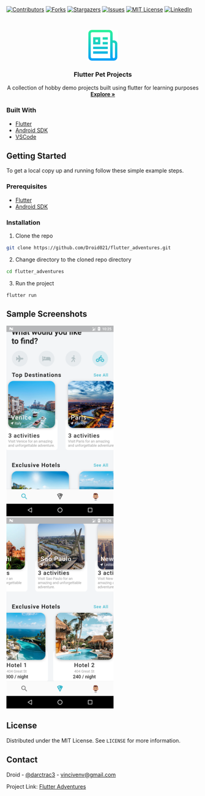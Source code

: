[![Contributors][contributors-shield]][contributors-url]
[![Forks][forks-shield]][forks-url]
[![Stargazers][stars-shield]][stars-url]
[![Issues][issues-shield]][issues-url]
[![MIT License][license-shield]][license-url]
[![LinkedIn][linkedin-shield]][linkedin-url]

<!-- PROJECT LOGO -->
<br />
<p align="center">
  <a href="https://github.com/Droid021/flutter_adventures">
    <img src="screenshots/logo.png" alt="Logo" width="80" height="80">
  </a>

  <h3 align="center">Flutter Pet Projects</h3>

  <p align="center">
    A collection of hobby demo projects built using flutter for learning purposes
    <br />
    <a href="#"><strong>Explore »</strong></a>
   </p>
</p>

### Built With
* [Flutter](https://flutter.dev)
* [Android SDK](https://developer.android.com/studio)
* [VSCode](https://code.visualstudio.com/)
<!-- GETTING STARTED -->
## Getting Started

To get a local copy up and running follow these simple example steps.

### Prerequisites
* [Flutter](https://flutter.dev/docs/get-started/install)
* [Android SDK](https://developer.android.com/studio)

### Installation
1. Clone the repo
```sh
git clone https://github.com/Droid021/flutter_adventures.git
```
2. Change directory to the cloned repo directory
```sh
cd flutter_adventures
```
3. Run the project 
```JS
flutter run
```

<!-- USAGE EXAMPLES -->
## Sample Screenshots

<img src="screenshots/travelui1.png" width="280"/> <img src="screenshots/travelui2.png" width="280"/>

<!-- LICENSE -->
## License

Distributed under the MIT License. See `LICENSE` for more information.

<!-- CONTACT -->
## Contact

Droid - [@darctrac3](https://twitter.com/darctrac3) - vincivenv@gmail.com

Project Link: [Flutter Adventures](https://github.com/Droid021/flutter_adventures)



<!-- MARKDOWN LINKS & IMAGES -->
<!-- https://www.markdownguide.org/basic-syntax/#reference-style-links -->
[contributors-shield]: https://img.shields.io/github/contributors/Droid021/flutter_adventures.svg?style=flat-square
[contributors-url]: https://github.com/Droid021/flutter_adventures/graphs/contributors
[forks-shield]: https://img.shields.io/github/forks/Droid021/flutter_adventures.svg?style=flat-square
[forks-url]: https://github.com/Droid021/flutter_adventures/network/members
[stars-shield]: https://img.shields.io/github/stars/Droid021/flutter_adventures.svg?style=flat-square
[stars-url]: https://github.com/Droid021/flutter_adventures/stargazers
[issues-shield]: https://img.shields.io/github/issues/Droid021/flutter_adventures.svg?style=flat-square
[issues-url]: https://github.com/Droid021/flutter_adventures/issues
[license-shield]: https://img.shields.io/github/license/Droid021/flutter_adventures.svg?style=flat-square
[license-url]: https://github.com/Droid021/flutter_adventures/blob/master/LICENSE.txt
[linkedin-shield]: https://img.shields.io/badge/-LinkedIn-black.svg?style=flat-square&logo=linkedin&colorB=555
[linkedin-url]: https://www.linkedin.com/in/v3nvince
[product-screenshot]: screenshots/travelui1.png
